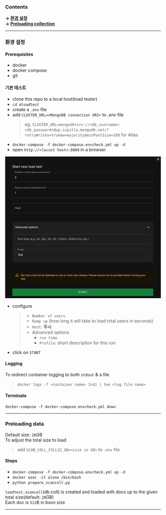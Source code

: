 ### Contents

**&rarr; [환경 설정](#환경-설정)** <br>
**&rarr; [Preloading collection](#preloading-data)**

---

### 환경 설정

#### Prerequisites

- docker
- docker compose
- git

#### 기본 테스트

- clone this repo to a local host(load tester)
- `cd mloadtest`
- create a `.env` file
- add `CLUSTER_URL=<MongoDB connection URI>` to _.env_ file
  > eg. `CLUSTER_URL=mongodb+srv://<db_username>:<db_password>@up.icpitla.mongodb.net/?retryWrites=true&w=majority&minPoolSize=100` for Atlas
- `docker-compose -f docker-compose.envcheck.yml up -d`
- open `http://<locust host>:8089` in a browser

<img src="./start.jpg" width="640">

- configure
  > - `Number of users`
  > - `Ramp up` (how long it will take to load total users in seconds)
  > - `Host`: **무시**
  > - Advanced options
  >   - `run time`
  >   - `Profile`: short description for this run
- click on `START`

#### Logging

To redirect container logging to both `stdout` & a file

> `docker logs -f <container name> 2>&1 | tee <log file name>`

#### Terminate

`docker-compose -f docker-compose.envcheck.yml down`

---

### Preloading data

Default size: `20`GB <br>
To adjust the total size to load

> add `SCAN_COLL_FILLSZ_GB=<size in GB>` to `.env` file

#### Steps

- `docker-compose -f docker-compose.envcheck.yml up -d`
- `docker exec -it alone /bin/bash`
- `python prepare_scancoll.py`

`loadtest.scancoll`(db.coll) is created and loaded with docs up to the given total size(default: `20`GB) <br>
Each doc is `512`B in bson size

---
